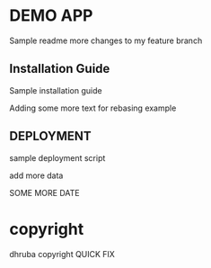# DEMO APP

Sample readme 
more changes to my feature branch

## Installation Guide

Sample installation guide

Adding some more text for rebasing example

## DEPLOYMENT

sample deployment script

add more data

SOME MORE DATE

# copyright 

dhruba copyright
QUICK FIX